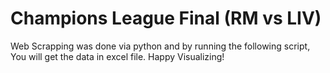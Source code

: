 # Champions League Final (RM vs LIV)

Web Scrapping was done via python and by running the following script, You will get the data in excel file. Happy Visualizing!